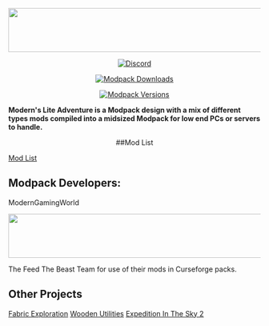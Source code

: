 <p align="center">
  <img width="560" height="88" src="https://i.imgur.com/S9yqb3M.png">
</p>

  <p align="center">
  <a href="https://discord.gg/kvagXuP">
    <img alt="Discord" src="https://img.shields.io/discord/554449878282010633?color=purple&label=Discord&style=flat-square">
  </a> </p>
  
  <p align="center">
  <a href="https://www.curseforge.com/minecraft/modpacks/monumental-experience">
    <img alt="Modpack Downloads" src="http://cf.way2muchnoise.eu/full_450869_downloads.svg">
  </a> </p>
  
  <p align="center">
  <a href="https://www.curseforge.com/minecraft/modpacks/monumental-experience">
    <img alt="Modpack Versions" src="http://cf.way2muchnoise.eu/versions/450869.svg">
  </a></p>
  
**Modern's Lite Adventure is a Modpack design with a mix of different types mods compiled into a midsized Modpack for low end PCs or servers to handle.**


  <p align="center">
  ##Mod List
  </p>
  
[Mod List](https://www.curseforge.com/minecraft/modpacks/moderns-lite-adventure/relations/dependencies)


## Modpack Developers:

ModernGamingWorld



<p align="center">
  <img width="560" height="88" src="https://i.imgur.com/i5EjR5B.png">
</p>

The Feed The Beast Team for use of their mods in Curseforge packs.


## Other Projects
[Fabric Exploration](https://www.curseforge.com/minecraft/modpacks/fabric-exploration)
[Wooden Utilities](https://www.curseforge.com/minecraft/mc-mods/wooden-utilities)
[Expedition In The Sky 2](https://www.curseforge.com/minecraft/modpacks/expedition-in-the-sky-2)
